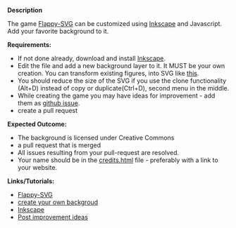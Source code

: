 **Description**

The game [Flappy-SVG](https://github.com/fossasia/flappy-svg#flappy-svg) can be customized using [Inkscape](http://inkscape.org/) and Javascript. 
Add your favorite background to it.

**Requirements:**

- If not done already, download and install [Inkscape](http://inkscape.org/).
- Edit the file and add a new background layer to it. It MUST be your own creation. You can transform existing figures, into SVG like [this](https://www.youtube.com/watch?v=dPHrmw4r16o).
- You should reduce the size of the SVG if you use the clone functionality (Alt+D) instead of copy or duplicate(Ctrl+D), second menu in the middle.
- While creating the game you may have ideas for improvement - add them as [github issue](https://github.com/fossasia/flappy-svg/issues).
- create a pull request

**Expected Outcome:** 

- The background is licensed under Creative Commons
- a pull request that is merged
- All issues resulting from your pull-request are resolved.
- Your name should be in the [credits.html](http://fossasia.github.io/flappy-svg/credits.html) file - preferably with a link to your website.

**Links/Tutorials:**

- [Flappy-SVG](https://github.com/fossasia/flappy-svg#flappy-svg)
- [create your own backgroud](https://www.youtube.com/watch?v=dPHrmw4r16o)
- [Inkscape](http://inkscape.org/)
- [Post improvement ideas](https://github.com/fossasia/flappy-svg/issues)